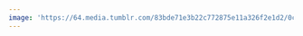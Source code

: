 ```yaml
---
image: 'https://64.media.tumblr.com/83bde71e3b22c772875e11a326f2e1d2/0cf1b46acf947b11-62/s1280x1920/af1df38fa79cbc328dbb371e466cbb44259f378d.jpg'
---
```

